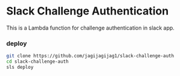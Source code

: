 # Slack Challenge Authentication

This is a Lambda function for challenge authentication in slack app.

### deploy
```bash
git clone https://github.com/jagijagijag1/slack-challenge-auth
cd slack-challenge-auth
sls deploy
```
